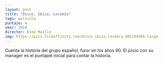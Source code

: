 ```yaml
---
layout: post
title: "Disco, Ibiza, Locomía"
tags: pelicula
puntaje: 4
year: 2024
director: Kike Maíllo
img: https://pics.filmaffinity.com/disco_ibiza_locomia-885184366-large.jpg
---
```


Cuenta la historia del grupo español, furor en los años 90.  El juicio con su manager es el puntapié inicial para contar la historia.
